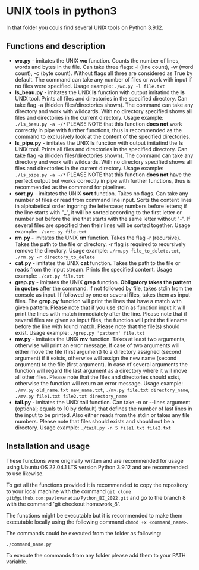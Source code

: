 ﻿# UNIX tools in python3 #

In that folder you couls find several UNIX tools on Python 3.9.12.

## Functions and description ##

- **wc.py** - imitates the UNIX **wc** function. Counts the number of lines, words and bytes in the file. Can take three flags: -l (line count), -w (word count), -c (byte count). Without flags all three are considered as True by default. The command can take any number of files or work with input if no files were specified. Usage example: `./wc.py -l file.txt`
- **ls_beau.py** - imitates the UNIX **ls** function with output imitatind the **ls** UNIX tool. Prints all files and directories in the specified directory. Can take flag -a (hidden files/directories shown). The command can take any directory and work with wildcards. With no directory specified shows all files and directories in the current directory. Usage example: `./ls_beau.py -a ~/*` PLEASE NOTE that this function **does not** work correctly in pipe with further functions, thus is recommended as the command to exclusively look at the content of the specified directories.
- **ls_pipe.py** - imitates the UNIX **ls** function with output imitatind the **ls** UNIX tool. Prints all files and directories in the specified directory. Can take flag -a (hidden files/directories shown). The command can take any directory and work with wildcards. With no directory specified shows all files and directories in the current directory. Usage example: `./ls_pipe.py -a ~/*` PLEASE NOTE that this function **does not** have the perfect output but works correctly in pipe with further functions, thus is recommended as the command for pipelines.
- **sort.py** - imitates the UNIX **sort** function. Takes no flags. Can take any number of files or read from command line input. Sorts the content lines in alphabetical order ingoring the lettercase; numbers before letters; if the line starts with "_", it will be sorted according to the first letter or number but before the line that starts with the same letter without "-". If several files are specified then their lines will be sorted together. Usage example: `./sort.py file.txt`
- **rm.py** - imitates the UNIX **rm** function. Takes the flag -r (recursive). Takes the path to the file or directory. -r flag is required to recursively remove the directory. Usage example: `./rm.py file_to_delete.txt`, `./rm.py -r directory_to_delete`
- **cat.py** - imitates the UNIX **cat** function. Takes the path to the file or reads from the input stream. Prints the specified content. Usage example: `./cat.py file.txt`
- **grep.py** - imitates the UNIX **grep** function. **Obligatory takes the pattern in quotes** after the command. If not followed by file, takes stdin from the console as input. If followed by one or several files, takes them as input files. The **grep.py** function will print the lines that have a match with given pattern. Please note that if you use stdin as function input it will print the lines with match immediately after the line. Please note that if several files are given as input files, the function will print the filename before the line with found match. Please note that the file(s) should exist. Usage example: `./grep.py 'pattern' file.txt`
- **mv.py** - imitates the UNIX **mv** function. Takes at least two arguments, otherwise will print an error message. If case of two arguments will either move the file (first argument) to a directory assigned (second argument) if it exists, otherwise will assign the new name (second argument) to the file (first argument). In case of several arguments the function will regard the last argument as a directory where it will move all other files. Please note that the files and directories should exist, otherwise the function will return an error message. Usage example: `./mv.py old_name.txt new_name.txt`, `./mv.py file.txt directory_name`, `./mv.py file1.txt file2.txt directory_name`
- **tail.py** - imitates the UNIX **tail** function. Can take -n or --lines argument (optional; equals to 10 by default) that defines the number of last lines in the input to be printed. Also either reads from the stdin or takes any file numbers. Please note that files should exists and should not be a directory. Usage example: `./tail.py -n 5 file1.txt file2.txt`

## Installation and usage ##

These functions were originally written and are recommended for usage using Ubuntu OS 22.04.1 LTS version Python 3.9.12 and are recommended to use likewise.

To get all the functions provided it is recommended to copy the repository to your local machine with the command `git clone git@github.com:pavlovanadia/Python_BI_2022.git` and go to the branch 8 with the command 'git checkout homework_8'.

The functions might be executable but it is recommended to make them executable locally using the following command `chmod +x <command_name>`.

The commands could be executed from the folder as following:

`./command_name.py`

To execute the commands from any folder please add them to your PATH variable.